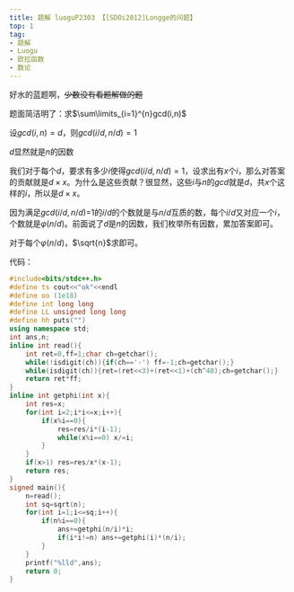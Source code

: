 ```yaml
---
title: 题解 luoguP2303 【[SDOi2012]Longge的问题】
top: 1
tag:
- 题解
- Luogu
- 欧拉函数
- 数论
---
```

好水的蓝题啊，~~少数没有看题解做的题~~

题面简洁明了：求$\sum\limits_{i=1}^{n}gcd(i,n)$

设$gcd(i,n)=d$，则$gcd(i/d,n/d)=1$

$d$显然就是$n$的因数

我们对于每个$d$，要求有多少$i$使得$gcd(i/d,n/d)=1$，设求出有$x$个$i$，那么对答案的贡献就是$d \times x$。为什么是这些贡献？很显然，这些$i$与$n$的$gcd$就是$d$，共$x$个这样的$i$，所以是$d \times x$。

因为满足$gcd(i/d,n/d)=$1的$i/d$的个数就是与$n/d$互质的数，每个$i/d$又对应一个$i$，个数就是$φ(n/d)$。前面说了$d$是$n$的因数，我们枚举所有因数，累加答案即可。

对于每个$φ(n/d)$，$\sqrt{n}$求即可。

代码：
```cpp
#include<bits/stdc++.h>
#define ts cout<<"ok"<<endl
#define oo (1e18)
#define int long long
#define LL unsigned long long
#define hh puts("")
using namespace std;
int ans,n;
inline int read(){
    int ret=0,ff=1;char ch=getchar();
    while(!isdigit(ch)){if(ch=='-') ff=-1;ch=getchar();}
    while(isdigit(ch)){ret=(ret<<3)+(ret<<1)+(ch^48);ch=getchar();}
    return ret*ff;
}
inline int getphi(int x){
    int res=x;
    for(int i=2;i*i<=x;i++){
        if(x%i==0){
            res=res/i*(i-1);
            while(x%i==0) x/=i; 
        }
    }
    if(x>1) res=res/x*(x-1);
    return res;
}
signed main(){
    n=read();
    int sq=sqrt(n);
    for(int i=1;i<=sq;i++){
        if(n%i==0){
            ans+=getphi(n/i)*i;
            if(i*i!=n) ans+=getphi(i)*(n/i);
        }
    }
    printf("%lld",ans);
    return 0;
}
```